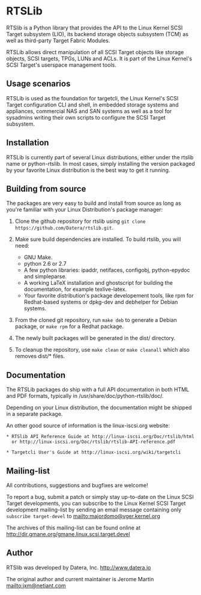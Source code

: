 # RTSLib

RTSlib is a Python library that provides the API to the Linux Kernel SCSI
Target subsystem (LIO), its backend storage objects subsystem (TCM) as well
as third-party Target Fabric Modules.

RTSLib allows direct manipulation of all SCSI Target objects like storage
objects, SCSI targets, TPGs, LUNs and ACLs. It is part of the Linux Kernel's
SCSI Target's userspace management tools.

## Usage scenarios

RTSLib is used as the foundation for targetcli, the Linux Kernel's SCSI Target
configuration CLI and shell, in embedded storage systems and appliances, 
commercial NAS and SAN systems as well as a tool for sysadmins writing their
own scripts to configure the SCSI Target subsystem.

## Installation

RTSLib is currently part of several Linux distributions, either under the
rtslib name or python-rtslib. In most cases, simply installing the version
packaged by your favorite Linux distribution is the best way to get it running.


## Building from source

The packages are very easy to build and install from source as long as
you're familiar with your Linux Distribution's package manager:

1.  Clone the github repository for rtslib using `git clone
    https://github.com/Datera/rtslib.git`.

2.  Make sure build dependencies are installed. To build rtslib, you will need:

	* GNU Make.
	* python 2.6 or 2.7
	* A few python libraries: ipaddr, netifaces, configobj, python-epydoc
	  and simpleparse.
	* A working LaTeX installation and ghostscript for building the
	  documentation, for example texlive-latex.
	* Your favorite distribution's package developement tools, like rpm for
	  Redhat-based systems or dpkg-dev and debhelper for Debian systems.

3.  From the cloned git repository, run `make deb` to generate a Debian
    package, or `make rpm` for a Redhat package.

4.  The newly built packages will be generated in the dist/ directory.

5.  To cleanup the repository, use `make clean` or `make cleanall` which also
    removes dist/* files.

## Documentation

The RTSLib packages do ship with a full API documentation in both HTML and PDF
formats, typically in /usr/share/doc/python-rtslib/doc/.

Depending on your Linux distribution, the documentation might be shipped in a
separate package.

An other good source of information is the linux-iscsi.org website:

	* RTSlib API Reference Guide at http://linux-iscsi.org/Doc/rtslib/html
	  or http://linux-iscsi.org/Doc/rtslib/rtslib-API-reference.pdf

	* Targetcli User's Guide at http://linux-iscsi.org/wiki/targetcli

## Mailing-list

All contributions, suggestions and bugfixes are welcome!

To report a bug, submit a patch or simply stay up-to-date on the Linux SCSI
Target developments, you can subscribe to the Linux Kernel SCSI Target
development mailing-list by sending an email message containing only
`subscribe target-devel` to <mailto:majordomo@vger.kernel.org>

The archives of this mailing-list can be found online at
http://dir.gmane.org/gmane.linux.scsi.target.devel

## Author

RTSlib was developed by Datera, Inc.
http://www.datera.io

The original author and current maintainer is
Jerome Martin <mailto:jxm@netiant.com>
